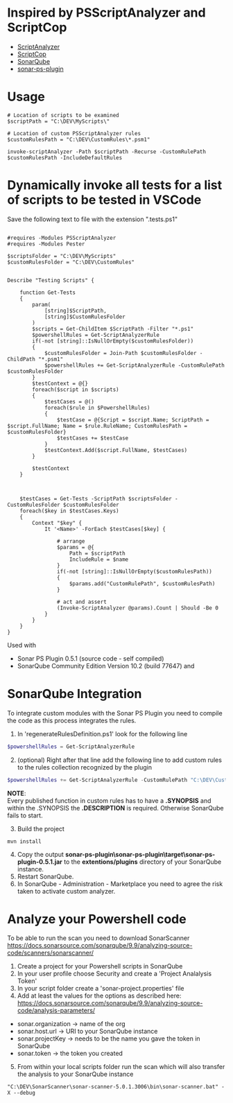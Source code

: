 # Inspired by PSScriptAnalyzer and ScriptCop
- [ScriptAnalyzer](https://github.com/PowerShell/PSScriptAnalyzer)
- [ScriptCop](https://github.com/StartAutomating/ScriptCop)
- [SonarQube](https://www.sonarsource.com/)
- [sonar-ps-plugin](https://github.com/gretard/sonar-ps-plugin)
# Usage
```
# Location of scripts to be examined
$scriptPath = "C:\DEV\MyScripts\"

# Location of custom PSScriptAnalyzer rules
$customRulesPath = "C:\DEV\CustomRules\*.psm1"

invoke-scriptAnalyzer -Path $scriptPath -Recurse -CustomRulePath  $customRulesPath -IncludeDefaultRules
```

# Dynamically invoke all tests for a list of scripts to be tested in VSCode
Save the following text to file with the extension ".tests.ps1"
```

#requires -Modules PSScriptAnalyzer
#requires -Modules Pester

$scriptsFolder = "C:\DEV\MyScripts"
$customRulesFolder = "C:\DEV\CustomRules"


Describe "Testing Scripts" {

    function Get-Tests
    {
        param(
            [string]$ScriptPath,
            [string]$CustomRulesFolder
        )
        $scripts = Get-ChildItem $ScriptPath -Filter "*.ps1"
        $powershellRules = Get-ScriptAnalyzerRule
        if(-not [string]::IsNullOrEmpty($customRulesFolder))
        {
            $customRulesFolder = Join-Path $customRulesFolder -ChildPath "*.psm1"
            $powershellRules += Get-ScriptAnalyzerRule -CustomRulePath $customRulesFolder
        }
        $testContext = @{}
        foreach($script in $scripts)
        {
            $testCases = @()
            foreach($rule in $PowershellRules)
            {
                $testCase = @{Script = $script.Name; ScriptPath = $script.FullName; Name = $rule.RuleName; CustomRulesPath = $customRulesFolder}
                $testCases += $testCase
            }
            $testContext.Add($script.FullName, $testCases)
        }

        $testContext
    }



    $testCases = Get-Tests -ScriptPath $scriptsFolder -CustomRulesFolder $customRulesFolder
    foreach($key in $testCases.Keys)
    {
        Context "$key" {
            It '<Name>' -ForEach $testCases[$key] {

                # arrange
                $params = @{
                    Path = $scriptPath
                    IncludeRule = $name
                }
                if(-not [string]::IsNullOrEmpty($customRulesPath))
                {
                    $params.add("CustomRulePath", $customRulesPath)
                }

                # act and assert
                (Invoke-ScriptAnalyzer @params).Count | Should -Be 0
            }
        }
    }
}
```
Used with
- Sonar PS Plugin 0.5.1 (source code - self compiled)
- SonarQube Community Edition Version 10.2 (build 77647) and

# SonarQube Integration
To integrate custom modules with the Sonar PS Plugin you need to compile the code as this process integrates the rules.


1. In 'regenerateRulesDefinition.ps1' look for the following line
```powershell
$powershellRules = Get-ScriptAnalyzerRule
```
2. (optional) Right after that line add the following line to add custom rules to the rules collection recognized by the plugin
```powershell
$powershellRules += Get-ScriptAnalyzerRule -CustomRulePath "C:\DEV\CustomRules\*.psm1"
```
**NOTE**: <br>Every published function in custom rules has to have a **.SYNOPSIS** and within the .SYNOPSIS the **.DESCRIPTION** is required. Otherwise SonarQube fails to start.

3. Build the project
```
mvn install
```
4. Copy the output **sonar-ps-plugin\sonar-ps-plugin\target\sonar-ps-plugin-0.5.1.jar** to the **extentions/plugins** directory of your SonarQube instance.
5. Restart SonarQube.
6. In SonarQube - Administration - Marketplace you need to agree the risk taken to activate custom analyzer.

# Analyze your Powershell code
To be able to run the scan you need to download SonarScanner
https://docs.sonarsource.com/sonarqube/9.9/analyzing-source-code/scanners/sonarscanner/

1. Create a project for your Powershell scripts in SonarQube
2. In your user profile choose Security and create a 'Project Analalysis Token'
3. In your script folder create a 'sonar-project.properties' file
4. Add at least the values for the options as described here: https://docs.sonarsource.com/sonarqube/9.9/analyzing-source-code/analysis-parameters/

- sonar.organization -> name of the org
- sonar.host.url -> URI to your SonarQube instance
- sonar.projectKey -> needs to be the name you gave the token in SonarQube
- sonar.token -> the token you created
5. From within your local scripts folder run the scan which will also transfer the analysis to your SonarQube instance
```
"C:\DEV\SonarScanner\sonar-scanner-5.0.1.3006\bin\sonar-scanner.bat" -X --debug
```
